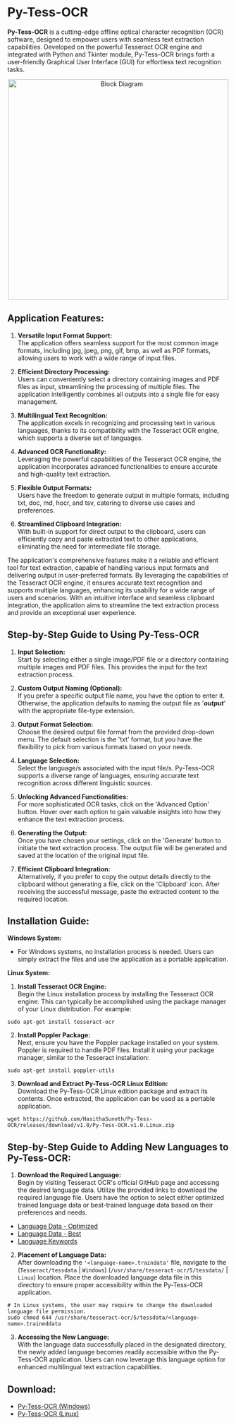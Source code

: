 # Py-Tess-OCR
**Py-Tess-OCR** is a cutting-edge offline optical character recognition (OCR) software, designed to empower users with seamless text extraction capabilities. Developed on the powerful Tesseract OCR engine and integrated with Python and Tkinter module, Py-Tess-OCR brings forth a user-friendly Graphical User Interface (GUI) for effortless text recognition tasks.

<p align="center">
  <img width="500" src="https://github.com/HasithaSuneth/Py-Tess-OCR/assets/87106402/09c16379-c0ba-4bb9-bf70-fb2480a6b0df" alt="Block Diagram">
</p>

## Application Features:

1. **Versatile Input Format Support:** <br>
   The application offers seamless support for the most common image formats, including jpg, jpeg, png, gif, bmp, as well as PDF formats, allowing users to work with a wide range of input files.

2. **Efficient Directory Processing:** <br>
   Users can conveniently select a directory containing images and PDF files as input, streamlining the processing of multiple files. The application intelligently combines all outputs into a single file for easy management.

3. **Multilingual Text Recognition:** <br>
   The application excels in recognizing and processing text in various languages, thanks to its compatibility with the Tesseract OCR engine, which supports a diverse set of languages.

4. **Advanced OCR Functionality:** <br>
   Leveraging the powerful capabilities of the Tesseract OCR engine, the application incorporates advanced functionalities to ensure accurate and high-quality text extraction.

5. **Flexible Output Formats:** <br>
   Users have the freedom to generate output in multiple formats, including txt, doc, md, hocr, and tsv, catering to diverse use cases and preferences.

6. **Streamlined Clipboard Integration:** <br>
   With built-in support for direct output to the clipboard, users can efficiently copy and paste extracted text to other applications, eliminating the need for intermediate file storage.

The application's comprehensive features make it a reliable and efficient tool for text extraction, capable of handling various input formats and delivering output in user-preferred formats. By leveraging the capabilities of the Tesseract OCR engine, it ensures accurate text recognition and supports multiple languages, enhancing its usability for a wide range of users and scenarios. With an intuitive interface and seamless clipboard integration, the application aims to streamline the text extraction process and provide an exceptional user experience.

## Step-by-Step Guide to Using Py-Tess-OCR
1. **Input Selection:** <br>
Start by selecting either a single image/PDF file or a directory containing multiple images and PDF files. This provides the input for the text extraction process.

2. **Custom Output Naming (Optional):** <br>
If you prefer a specific output file name, you have the option to enter it. Otherwise, the application defaults to naming the output file as '_**output**_' with the appropriate file-type extension.

3. **Output Format Selection:** <br>
Choose the desired output file format from the provided drop-down menu. The default selection is the 'txt' format, but you have the flexibility to pick from various formats based on your needs.

4. **Language Selection:** <br>
Select the language/s associated with the input file/s. Py-Tess-OCR supports a diverse range of languages, ensuring accurate text recognition across different linguistic sources.

5. **Unlocking Advanced Functionalities:** <br>
For more sophisticated OCR tasks, click on the 'Advanced Option' button. Hover over each option to gain valuable insights into how they enhance the text extraction process.

6. **Generating the Output:** <br>
Once you have chosen your settings, click on the 'Generate' button to initiate the text extraction process. The output file will be generated and saved at the location of the original input file.

7. **Efficient Clipboard Integration:** <br>
Alternatively, if you prefer to copy the output details directly to the clipboard without generating a file, click on the 'Clipboard' icon. After receiving the successful message, paste the extracted content to the required location.

## Installation Guide:

**Windows System:** <br>
- For Windows systems, no installation process is needed. Users can simply extract the files and use the application as a portable application.

**Linux System:** <br>
1. **Install Tesseract OCR Engine:** <br>
Begin the Linux installation process by installing the Tesseract OCR engine. This can typically be accomplished using the package manager of your Linux distribution. For example:
```
sudo apt-get install tesseract-ocr
```
2. **Install Poppler Package:** <br>
Next, ensure you have the Poppler package installed on your system. Poppler is required to handle PDF files. Install it using your package manager, similar to the Tesseract installation:
```
sudo apt-get install poppler-utils
```
3. **Download and Extract Py-Tess-OCR Linux Edition:** <br>
Download the Py-Tess-OCR Linux edition package and extract its contents. Once extracted, the application can be used as a portable application.
```
wget https://github.com/HasithaSuneth/Py-Tess-OCR/releases/download/v1.0/Py-Tess-OCR.v1.0.Linux.zip
```

## Step-by-Step Guide to Adding New Languages to Py-Tess-OCR:

1. **Download the Required Language:** <br>
Begin by visiting Tesseract OCR's official GitHub page and accessing the desired language data. Utilize the provided links to download the required language file. Users have the option to select either optimized trained language data or best-trained language data based on their preferences and needs.
- [Language Data - Optimized](https://github.com/tesseract-ocr/tessdata)
- [Language Data - Best](https://github.com/tesseract-ocr/tessdata_best)
- [Language Keywords](https://tesseract-ocr.github.io/tessdoc/Data-Files-in-different-versions.html)

2. **Placement of Language Data:** <br>
After downloading the `'<language-name>.traindata'` file, navigate to the (`Tesseract/tessdata` | `Windows`) (`/usr/share/tesseract-ocr/5/tessdata/` | `Linux`) location. Place the downloaded language data file in this directory to ensure proper accessibility within the Py-Tess-OCR application.
```
# In Linux systems, the user may require to change the downloaded language file permission.
sudo chmod 644 /usr/share/tesseract-ocr/5/tessdata/<language-name>.traineddata
```
3. **Accessing the New Language:** <br>
With the language data successfully placed in the designated directory, the newly added language becomes readily accessible within the Py-Tess-OCR application. Users can now leverage this language option for enhanced multilingual text extraction capabilities.

## Download: <br>
- [Py-Tess-OCR (Windows)](https://github.com/HasithaSuneth/Py-Tess-OCR/releases/download/v1.0/Py-Tess-OCR.v1.0.Winx64.rar)
- [Py-Tess-OCR (Linux)](https://github.com/HasithaSuneth/Py-Tess-OCR/releases/download/v1.0/Py-Tess-OCR.v1.0.Linux.zip)
